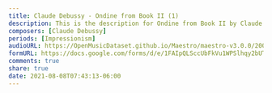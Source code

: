 ```yaml
---
title: Claude Debussy - Ondine from Book II (1)
description: This is the description for Ondine from Book II by Claude Debussy
composers: [Claude Debussy]
periods: [Impressionism]
audioURL: https://OpenMusicDataset.github.io/Maestro/maestro-v3.0.0/2008/MIDI-Unprocessed_10_R3_2008_01-05_ORIG_MID--AUDIO_10_R3_2008_wav--3.midi
formURL: https://docs.google.com/forms/d/e/1FAIpQLSccUbFkVu1WPSlhqy2bUTVC4wOFmXZmM2f0JMQLn_-9v-t6ew/viewform
comments: true
share: true
date: 2021-08-08T07:43:13-06:00
---
```

